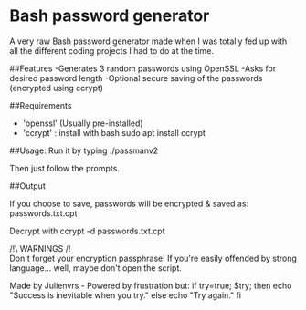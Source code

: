 # Bash password generator

A very raw Bash password generator made when I was totally fed up with all the different coding projects I had to do at the time.

##Features 
-Generates 3 random passwords using OpenSSL
-Asks for desired password length
-Optional secure saving of the passwords (encrypted using ccrypt)

##Requirements
- 'openssl' (Usually pre-installed)
- 'ccrypt' : install with
  bash
  sudo apt install ccrypt

##Usage:
Run it by typing ./passmanv2

Then just follow the prompts.

##Output

If you choose to save, passwords will be encrypted & saved as:
passwords.txt.cpt

Decrypt with
ccrypt -d passwords.txt.cpt

/!\ WARNINGS /!\
Don't forget your encryption passphrase!
If you're easily offended by strong language... well, maybe don't open the script.


Made by Julienvrs - Powered by frustration but:
if try=true; $try; then
  echo "Success is inevitable when you try."
else
  echo "Try again."
fi
